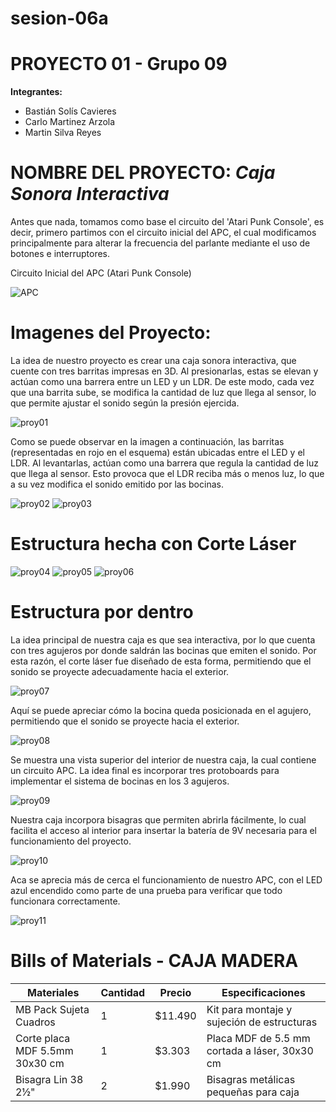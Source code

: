 # sesion-06a

# PROYECTO 01 - Grupo 09 

**Integrantes:**
- Bastián Solís Cavieres
- Carlo Martinez Arzola
- Martin Silva Reyes

# NOMBRE DEL PROYECTO: *Caja Sonora Interactiva*

Antes que nada, tomamos como base el circuito del 'Atari Punk Console', es decir, primero partimos con el circuito inicial del APC, el cual modificamos principalmente para alterar la frecuencia del parlante mediante el uso de botones e interruptores.

Circuito Inicial del APC (Atari Punk Console)

![APC](https://upload.wikimedia.org/wikipedia/commons/f/fa/APC_with_2_555_%28pin_out%29_and_bridge_added.png)






# Imagenes del Proyecto:

La idea de nuestro proyecto es crear una caja sonora interactiva, que cuente con tres barritas impresas en 3D. Al presionarlas, estas se elevan y actúan como una barrera entre un LED y un LDR. De este modo, cada vez que una barrita sube, se modifica la cantidad de luz que llega al sensor, lo que permite ajustar el sonido según la presión ejercida.

![proy01](proy01.jpeg)

Como se puede observar en la imagen a continuación, las barritas (representadas en rojo en el esquema) están ubicadas entre el LED y el LDR. Al levantarlas, actúan como una barrera que regula la cantidad de luz que llega al sensor. Esto provoca que el LDR reciba más o menos luz, lo que a su vez modifica el sonido emitido por las bocinas.

![proy02](proy02.jpeg)
![proy03](proy03.jpeg)


# Estructura hecha con Corte Láser

![proy04](proy04.jpeg)
![proy05](proy05.jpeg)
![proy06](proy06.jpeg)

# Estructura por dentro

La idea principal de nuestra caja es que sea interactiva, por lo que cuenta con tres agujeros por donde saldrán las bocinas que emiten el sonido. Por esta razón, el corte láser fue diseñado de esta forma, permitiendo que el sonido se proyecte adecuadamente hacia el exterior.

![proy07](proy07.jpeg)

Aquí se puede apreciar cómo la bocina queda posicionada en el agujero, permitiendo que el sonido se proyecte hacia el exterior.

![proy08](proy08.jpeg)

Se muestra una vista superior del interior de nuestra caja, la cual contiene un circuito APC. La idea final es incorporar tres protoboards para implementar el sistema de bocinas en los 3 agujeros.

![proy09](proy09.jpeg)

Nuestra caja incorpora bisagras que permiten abrirla fácilmente, lo cual facilita el acceso al interior para insertar la batería de 9V necesaria para el funcionamiento del proyecto.

![proy10](proy10.jpeg)

Aca se aprecia más de cerca el funcionamiento de nuestro APC, con el LED azul encendido como parte de una prueba para verificar que todo funcionara correctamente.

![proy11](proy11.jpeg)

# Bills of Materials - CAJA MADERA

| Materiales                   | Cantidad | Precio   | Especificaciones                         |
|-----------------------------|----------|----------|------------------------------------------|
| MB Pack Sujeta Cuadros      | 1        | $11.490  | Kit para montaje y sujeción de estructuras |
| Corte placa MDF 5.5mm 30x30 cm | 1     | $3.303   | Placa MDF de 5.5 mm cortada a láser, 30x30 cm |
| Bisagra Lin 38 2½"           | 2        | $1.990   | Bisagras metálicas pequeñas para caja    |










